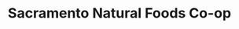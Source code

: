 ---
title: "Sacramento Natural Foods Co-op"
url: /sacramento/sacramento-natural-foods-co-op/
shop: supermarket
---